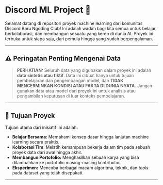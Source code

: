 # Discord ML Project 🚀

Selamat datang di repositori proyek machine learning dari komunitas Discord Baru Ngoding Club! Ini adalah wadah bagi kita semua untuk belajar, berkolaborasi, dan membangun sesuatu yang keren di dunia AI. Proyek ini terbuka untuk siapa saja, dari pemula hingga yang sudah berpengalaman.

---

## ⚠️ Peringatan Penting Mengenai Data

> **PERHATIAN:** Seluruh data yang digunakan dalam proyek ini adalah **data sintetis atau fiktif**. Data ini dibuat hanya untuk tujuan pembelajaran dan pengembangan model, dan **TIDAK MENCERMINKAN KONDISI ATAU FAKTA DI DUNIA NYATA.** Jangan gunakan data atau model dari proyek ini untuk analisis atau pengambilan keputusan di luar konteks pembelajaran.

---

## 🎯 Tujuan Proyek

Tujuan utama dari inisiatif ini adalah:

* **Belajar Bersama:** Memahami konsep dasar hingga lanjutan machine learning secara praktis.
* **Kolaborasi Tim:** Melatih kemampuan bekerja dalam tim pada sebuah proyek data dari awal hingga akhir.
* **Membangun Portofolio:** Menghasilkan sebuah karya yang bisa ditambahkan ke portofolio masing-masing kontributor.
* **Eksperimen:** Mencoba berbagai macam algoritma, teknik, dan *tools* pada dataset yang telah disepakati.

---
